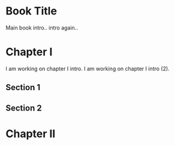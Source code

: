 Book Title
==========
Main book intro.. 
intro again.. 

# Chapter I
I am working on chapter I intro.
I am working on chapter I intro (2).
## Section 1
## Section 2

# Chapter II
